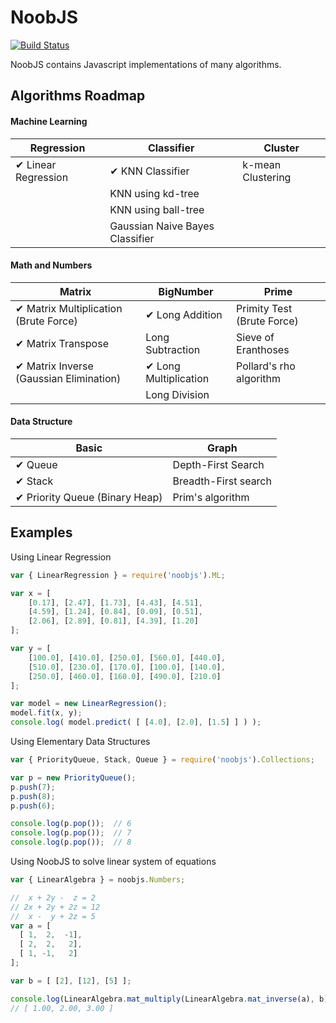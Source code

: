 # NoobJS

[![Build Status](https://travis-ci.org/invisal/noobjs.svg?branch=master)](https://travis-ci.org/invisal/noobjs)

NoobJS contains Javascript implementations of many algorithms.

## Algorithms Roadmap
#### Machine Learning
| Regression | Classifier | Cluster |
| ---- | --- | --- |
| ✔ Linear Regression | ✔ KNN Classifier | k-mean Clustering |
| | KNN using kd-tree | |
| | KNN using ball-tree | |
| | Gaussian Naive Bayes Classifier | | 

#### Math and Numbers
| Matrix | BigNumber | Prime |
| ---- | --- | --- |
| ✔ Matrix Multiplication (Brute Force) | ✔ Long Addition | Primity Test (Brute Force) |
| ✔ Matrix Transpose | Long Subtraction | Sieve of Eranthoses |
| ✔ Matrix Inverse (Gaussian Elimination) | ✔ Long Multiplication | Pollard's rho algorithm |
|  | Long Division ||

#### Data Structure
| Basic | Graph |
| ---- | --- |
| ✔ Queue | Depth-First Search |
| ✔ Stack | Breadth-First search |
| ✔ Priority Queue (Binary Heap) | Prim's algorithm |

## Examples

Using Linear Regression

```javascript
var { LinearRegression } = require('noobjs').ML;

var x = [ 
    [0.17], [2.47], [1.73], [4.43], [4.51], 
    [4.59], [1.24], [0.84], [0.09], [0.51], 
    [2.06], [2.89], [0.81], [4.39], [1.20] 
];

var y = [ 
    [100.0], [410.0], [250.0], [560.0], [440.0], 
    [510.0], [230.0], [170.0], [100.0], [140.0], 
    [250.0], [460.0], [160.0], [490.0], [210.0] 
];

var model = new LinearRegression();
model.fit(x, y);
console.log( model.predict( [ [4.0], [2.0], [1.5] ] ) );
```

Using Elementary Data Structures

```javascript
var { PriorityQueue, Stack, Queue } = require('noobjs').Collections;

var p = new PriorityQueue();
p.push(7);
p.push(8);
p.push(6);

console.log(p.pop());  // 6
console.log(p.pop());  // 7
console.log(p.pop());  // 8
```

Using NoobJS to solve linear system of equations

```javascript
var { LinearAlgebra } = noobjs.Numbers;

//  x + 2y -  z = 2
// 2x + 2y + 2z = 12
//  x -  y + 2z = 5
var a = [
  [ 1,  2,  -1],
  [ 2,  2,   2],
  [ 1, -1,   2]
];

var b = [ [2], [12], [5] ];

console.log(LinearAlgebra.mat_multiply(LinearAlgebra.mat_inverse(a), b));
// [ 1.00, 2.00, 3.00 ]
```

